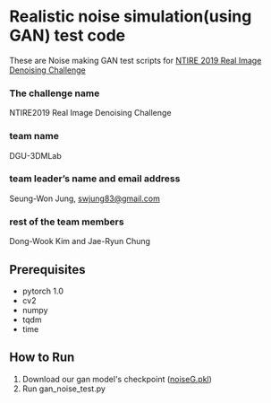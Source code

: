 Realistic noise simulation(using GAN) test code
=============
These are Noise making GAN test scripts for [NTIRE 2019 Real Image Denoising Challenge](https://competitions.codalab.org/competitions/21258)  

### The challenge name  
NTIRE2019 Real Image Denoising Challenge  

### team name  
DGU-3DMLab  

### team leader’s name and email address   
Seung-Won Jung, swjung83@gmail.com  

### rest of the team members  
Dong-Wook Kim and Jae-Ryun Chung  

Prerequisites  
-------------
* pytorch 1.0  
* cv2  
* numpy  
* tqdm  
* time  

How to Run
-------------
1. Download our gan model's checkpoint ([noiseG.pkl](https://drive.google.com/open?id=1wVOnzADw2paY-CUztQwKX5bbtSv5jzWA))
2. Run gan_noise_test.py  
